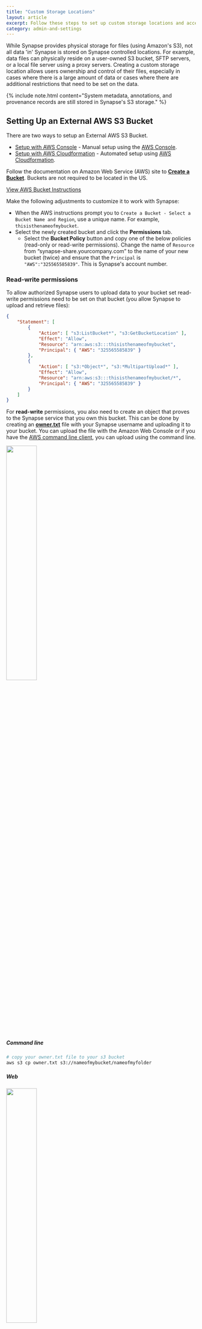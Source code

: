 ```yaml
---
title: "Custom Storage Locations"
layout: article
excerpt: Follow these steps to set up custom storage locations and access them with Synapse. 
category: admin-and-settings
---
```


<style>
#image {
    width: 100%;
}
#imageSmall {
    width: 40%;
}
</style>

While Synapse provides physical storage for files (using Amazon's S3), not all data 'in' Synapse is stored on Synapse controlled locations. For example, data files can physically reside on a user-owned S3 bucket, SFTP servers, or a local file server using a proxy servers. Creating a custom storage location allows users ownership and control of their files, especially in cases where there is a large amount of data or cases where there are additional restrictions that need to be set on the data.

{% include note.html content="System metadata, annotations, and provenance records are still stored in Synapse's S3 storage." %}


## Setting Up an External AWS S3 Bucket
There are two ways to setup an External AWS S3 Bucket.

* [Setup with AWS Console](#setup-with-aws-console) - Manual setup using the [AWS Console].
* [Setup with AWS Cloudformation](#setup-with-cloudformation) - Automated setup using [AWS Cloudformation].

Follow the documentation on Amazon Web Service (AWS) site to **[Create a Bucket](http://docs.aws.amazon.com/AmazonS3/latest/gsg/CreatingABucket.html)**. Buckets are not required to be located in the US.

<a href="http://docs.aws.amazon.com/AmazonS3/latest/gsg/CreatingABucket.html" class="btn btn-primary">View AWS Bucket Instructions</a>

Make the following adjustments to customize it to work with Synapse:  

* When the AWS instructions prompt you to `Create a Bucket - Select a Bucket Name and Region`, use a unique name. For example, `thisisthenameofmybucket`.
* Select the newly created bucket and click the **Permissions** tab.
  * Select the **Bucket Policy** button and copy one of the below policies (read-only or read-write permissions). Change the name of `Resource` from “synapse-share.yourcompany.com” to the name of your new bucket (twice) and ensure that the `Principal` is `"AWS":"325565585839"`. This is Synapse's account number.

### Read-write permissions

To allow authorized Synapse users to upload data to your bucket set read-write permissions need to be set on that bucket (you allow Synapse to upload and retrieve files):

```json
{
    "Statement": [
        {
            "Action": [ "s3:ListBucket*", "s3:GetBucketLocation" ],
            "Effect": "Allow",
            "Resource": "arn:aws:s3:::thisisthenameofmybucket",
            "Principal": { "AWS": "325565585839" }
        },
        {
            "Action": [ "s3:*Object*", "s3:*MultipartUpload*" ],
            "Effect": "Allow",
            "Resource": "arn:aws:s3:::thisisthenameofmybucket/*",
            "Principal": { "AWS": "325565585839" }
        }
    ]
}
```

For **read-write** permissions, you also need to create an object that proves to the Synapse service that you own this bucket. This can be done by creating an **[owner.txt](../assets/downloads/owner.txt)** file with your Synapse username and uploading it to your bucket. You can upload the file with the Amazon Web Console or if you have  the [AWS command line client](https://aws.amazon.com/cli/), you can upload using the command line.

<img id="imageSmall" src="../assets/images/ownerTxt.png">

##### Command line

```bash
# copy your owner.txt file to your s3 bucket
aws s3 cp owner.txt s3://nameofmybucket/nameofmyfolder
```

##### Web

<img id="imageSmall" src="../assets/images/uploadAWS.png">

Navigate to your bucket on the Amazon Console and select **Upload** to upload your text file.

### Read-only permissions

If you do not want to allow authorized Synapse users to upload data to your bucket but provide read access you can change the permissions to read-only:

```json
{
    "Statement": [
        {
            "Action": [ "s3:ListBucket*", "s3:GetBucketLocation" ],
            "Effect": "Allow",
            "Resource": "arn:aws:s3:::synapse-share.yourcompany.com",
            "Principal": { "AWS": "325565585839" }
        },
        {
            "Action": [ "s3:GetObject*", "s3:*MultipartUpload*" ],
            "Effect": "Allow",
            "Resource": "arn:aws:s3:::synapse-share.yourcompany.com/*",
            "Principal": { "AWS": "325565585839" }
        }
    ]
}
```

### Make sure to enable cross-origin resource sharing (CORS)

In **Permissions**, click **CORS configuration**. In the CORS configuration editor, edit the configuration so that Synapse is included  in the `AllowedOrigin` tag. An example CORS configuration that would allow this is:

```html
<CORSConfiguration>
    <CORSRule>
        <AllowedOrigin>*</AllowedOrigin>
        <AllowedMethod>GET</AllowedMethod>
        <AllowedMethod>POST</AllowedMethod>
        <AllowedMethod>PUT</AllowedMethod>
        <AllowedMethod>HEAD</AllowedMethod>
        <MaxAgeSeconds>3000</MaxAgeSeconds>
        <AllowedHeader>*</AllowedHeader>
    </CORSRule>
</CORSConfiguration>
```

For more information, please read: [How Do I Configure CORS on My Bucket?](https://docs.aws.amazon.com/AmazonS3/latest/dev/cors.html#how-do-i-enable-cors)


### Setup with AWS Cloudformation

For convienance [AWS Cloudformation] can be used to provision a custom AWS S3 bucket for use with Synapse.
Using this approach will result in the exact same bucket as described in [Setup with AWS Console](#setup-with-aws-console).

Instructions:
1. Download the [CF template](https://github.com/Sage-Bionetworks/scicomp-provisioner/blob/master/templates/SynapseExternalBucket-v2.yaml).
2. Use the [AWS Command Line](https://docs.aws.amazon.com/cli/latest/reference/cloudformation/index.html) or
[AWS Console](https://console.aws.amazon.com/cloudformation/home?region=us-east-1#/stacks/create) to execute the
template which will automatically provision the bucket.

Example using the the `awscli`:
```
aws cloudformation create-stack \
--stack-name MyCustomSynapseBucket \
--template-body file://SynapseExternalBucket.yaml \
--parameters ParameterKey=Department,ParameterValue=Cancer ParameterKey=Project,ParameterValue=Mammography \
ParameterKey=OwnerEmail,ParameterValue=joe.smith@company.com ParameterKey=SynapseUserName,ParameterValue=jsmith
```

The above example shows required parameters:
* Department - An department tag.  Can be any arbitarty text
* Project -   An project tag.  Can be any arbitarty text
* OwnerEmail - An bucket owner tag.  A valid email.
* SynapseUserName - The Synapse account user name.
__Note__: Department, Project, OwnerEmail are only used to
[tag the bucket](https://docs.aws.amazon.com/AWSCloudFormation/latest/UserGuide/aws-properties-resource-tags.html)
and can be arbitrary.


The following are optional parameters:
```
# (Optional) true for read-write, false (default) for read-only bucket
AllowWriteBucket: 'true'
# (Optional) true (default) to encrypt bucket, false for no encryption
EncryptBucket: 'false'
# (Optional) 'Enabled' to enable bucket versioning, default is 'Suspended'
BucketVersioning: 'Enabled'
# (Optional) 'Enabled' to enable bucket data life cycle rule, default is 'Disabled'
EnableDataLifeCycle: 'Enabled'
# (Optional) S3 bucket objects will transition into this storage class: GLACIER(default), STANDARD_IA, ONEZONE_IA
LifecycleDataStorageClass: 'STANDARD_IA'
# (Optional) Number of days until S3 objects are moved to the LifecycleDataStorageClass, default is 30
LifecycleDataTransition: '90'
# (Optional) Number of days (from creation) when objects are deleted from S3 and LifecycleDataStorageClass, default is 365000
LifecycleDataExpiration: '1825'
# (Optional) Restrict downloading files from this bucket to only AWS resources (e.g. EC2 , Lambda) within the same region as this bucket. default is false.
SameRegionResourceAccessToBucket: 'true'
```

After executing the cloudformation command view the
[AWS cloudformation dashboard](https://console.aws.amazon.com/cloudformation/home)
to verify whether the bucket was provisioned successfully.

### Set S3 Bucket as Upload Location

By default, your `Project/Folder` uses Synapse storage. You can use the external bucket configured above via our programmatic clients or web client.

##### Python

```python
# Set storage location
import synapseclient
import json
syn = synapseclient.login()
PROJECT = 'syn12345'

destination = {'uploadType':'S3',
               'concreteType':'org.sagebionetworks.repo.model.project.ExternalS3StorageLocationSetting',
               'bucket':'nameofyourbucket'}
destination = syn.restPOST('/storageLocation', body=json.dumps(destination))

project_destination ={'concreteType': 'org.sagebionetworks.repo.model.project.UploadDestinationListSetting',
                      'settingsType': 'upload'}
project_destination['locations'] = [destination['storageLocationId']]
project_destination['projectId'] = PROJECT

project_destination = syn.restPOST('/projectSettings', body = json.dumps(project_destination))
```

##### R

```r
#set storage location
library(synapser)
library(rjson)
synLogin()
projectId <- 'syn12345'

destination <- list(uploadType='S3',
                    concreteType='org.sagebionetworks.repo.model.project.ExternalS3StorageLocationSetting',
                    bucket='nameofyourbucket')
destination <- synRestPOST('/storageLocation', body=toJSON(destination))

projectDestination <- list(concreteType='org.sagebionetworks.repo.model.project.UploadDestinationListSetting',
                           settingsType='upload')
projectDestination$locations <- list(destination$storageLocationId)
projectDestination$projectId <- projectId

projectDestination <- synRestPOST('/projectSettings', body=toJSON(projectDestination))
```

##### Web

 Navigate to your **Project/Folder -> Tools -> Change Storage Location**. In the resulting pop-up, select the `Amazon S3 Bucket` option and fill in the relevant information, where Bucket is the name of your external bucket, Base Key is the name of the folder in your bucket to upload to, and Banner is a short description such as who owns the storage location:

<img id="image" src="../assets/images/external_s3.png">

### Adding Files in Your S3 Bucket to Synapse

If your bucket is set for read-write access, files can be added to the bucket using the standard Synapse interface (web or programmatic).

If the bucket is read-only or you already have content in the bucket, you will have to add representations of the files in Synapse programmatically. This is done using a `FileHandle`, which is a Synapse representation of the file.

##### Python

```python
# create filehandle
fileHandle = {'concreteType': 'org.sagebionetworks.repo.model.file.S3FileHandle',
              'fileName'    : 'nameOfFile.csv',
              'contentSize' : "sizeInBytes",
              'contentType' : 'text/csv',
              'contentMd5' :  'md5',
              'bucketName' : destination['bucket'],
              'key' : 's3ObjectKey',
              'storageLocationId': destination['storageLocationId']}
fileHandle = syn.restPOST('/externalFileHandle/s3', json.dumps(fileHandle), endpoint=syn.fileHandleEndpoint)

f = synapseclient.File(parentId=PROJECT, dataFileHandleId = fileHandle['id'])

f = syn.store(f)
```

##### R

```r
# create filehandle
fileHandle <- list(concreteType='org.sagebionetworks.repo.model.file.S3FileHandle',
                   fileName    = 'nameOfFile.csv',
                   contentSize = 'sizeInBytes',
                   contentType = 'text/csv',
                   contentMd5 =  'md5',
                   storageLocationId = destination$storageLocationId,
                   bucketName = destination$bucket,
                   key ='s3ObjectKey')
fileHandle <- synRestPOST('/externalFileHandle/s3', body=toJSON(fileHandle), endpoint = 'https://file-prod.prod.sagebase.org/file/v1')

f <- File(dataFileHandleId=fileHandle$id, parentId=projectId)

f <- synStore(f)
```
Please see the [REST docs](http://rest-docs.synapse.org/rest/org/sagebionetworks/repo/model/project/ExternalS3StorageLocationSetting.html) for more information on setting external storage location settings using our REST API.

## Setting Up an External Google Cloud Storage Bucket

Follow the documentation on Google Cloud's site to **[Create a Bucket](https://cloud.google.com/storage/docs/creating-buckets)**.

Make the following adjustments to customize it to work with Synapse:  

* Select the newly created bucket and click the **Permissions** tab.
* Select the **Add members** button and enter the member `synapse-svc-prod@uplifted-crow-246820.iam.gserviceaccount.com`. This is Synapse's service account. Give the account the permissions "Storage Legacy Bucket Reader" and "Storage Object Viewer" for read permission. To allow Synapse to upload files, additionally grant the "Storage Legacy Bucket Writer" permission.

For **read-write** permissions, you also need to create an object that proves to the Synapse service that you own this bucket. This can be done by creating an **<a href="../assets/downloads/owner.txt" download="owner.txt">owner.txt</a>** file with your Synapse username and uploading it to your bucket. You can upload the file with the Google Cloud Platform Console, or using the command line [gsutil application](https://cloud.google.com/storage/docs/gsutil).

<img id="imageSmall" src="../assets/images/ownerTxt.png">

##### Command line

```console
# copy your owner.txt file to your s3 bucket
gsutil cp owner.txt gs://nameofmybucket/nameofmyfolder
```

##### Web

Navigate to your bucket on the Google Cloud Console and select the **Upload files** button to upload your text file.

### Make sure to enable cross-origin resource sharing (CORS)

Follow the instructions for [Setting CORS on a bucket](https://cloud.google.com/storage/docs/configuring-cors. You may have to install the [gsutil application](https://cloud.google.com/storage/docs/gsutil).

The configuration must include Synapse as a permitted `origin`. An example CORS configuration that would allow this is:

```json
[
    {
        "maxAgeSeconds": 3000,
        "method": ["GET", "POST", "PUT", "HEAD"],
        "origin": ["*"],
        "responseHeader": ["Content-Type"]
    }
]
```

Using **gsutil**, you can set the CORS configuration with the command:

```console
gsutil cors set cors-json-file.json gs://example-bucket
```

where `cors-json-file.json` is a local file that contains a valid CORS configuration.

For more information, please read: [Configuring cross-origin resource sharing (CORS)](https://cloud.google.com/storage/docs/configuring-cors).

### Set Google Cloud Bucket as Upload Location

By default, your Project uses Synapse storage. You can use the external bucket configured above via our programmatic clients or web client.

##### Python

```python
# Set storage location
import synapseclient
import json
syn = synapseclient.login()
PROJECT = 'syn12345'

destination = {'uploadType':'GOOGLECLOUDSTORAGE', 
               'concreteType':'org.sagebionetworks.repo.model.project.ExternalGoogleCloudStorageLocationSetting',
               'bucket':'nameofyourbucket'}
destination = syn.restPOST('/storageLocation', body=json.dumps(destination))

project_destination ={'concreteType': 'org.sagebionetworks.repo.model.project.UploadDestinationListSetting', 
                      'settingsType': 'upload'}
project_destination['locations'] = [destination['storageLocationId']]
project_destination['projectId'] = PROJECT

project_destination = syn.restPOST('/projectSettings', body = json.dumps(project_destination))
```

##### R

```r
#set storage location
library(synapser)
library(rjson)
synLogin()
projectId <- 'syn12345'

destination <- list(uploadType='GOOGLECLOUDSTORAGE', 
                    concreteType='org.sagebionetworks.repo.model.project.ExternalGoogleCloudStorageLocationSetting',
                    bucket='nameofyourbucket')
destination <- synRestPOST('/storageLocation', body=toJSON(destination))

projectDestination <- list(concreteType='org.sagebionetworks.repo.model.project.UploadDestinationListSetting', 
                           settingsType='upload')
projectDestination$locations <- list(destination$storageLocationId)
projectDestination$projectId <- projectId

projectDestination <- synRestPOST('/projectSettings', body=toJSON(projectDestination))
```

##### Web

Navigate to your **Project/Folder -> Tools -> Change Storage Location**. In the resulting pop-up, select the **Google Cloud Storage Bucket** option and fill in the relevant information, where Bucket is the name of your external bucket, Base Key is the name of the folder in your bucket to upload to, and Banner is a short description such as who owns the storage location.

### Adding Files in Your Google Cloud Bucket to Synapse

If your bucket is set for read-write access, files can be added to the bucket using the standard Synapse interface (web or programmatic). 

If the bucket is read-only or you already have content in the bucket, you will have to add representations of the files in Synapse programmatically. This is done using a `FileHandle`, which is a Synapse representation of the file. 

##### Python
```python
# create filehandle
fileHandle = {'concreteType': 'org.sagebionetworks.repo.model.file.GoogleCloudFileHandle', 
              'fileName'    : 'nameOfFile.csv',
              'contentSize' : "sizeInBytes",
              'contentType' : 'text/csv',
              'contentMd5' :  'md5',
              'bucketName' : destination['bucket'],
              'key' : 'googleCloudObjectKey',
              'storageLocationId': destination['storageLocationId']}
fileHandle = syn.restPOST('/externalFileHandle/googleCloud', json.dumps(fileHandle), endpoint=syn.fileHandleEndpoint)
f = synapseclient.File(parentId=PROJECT, dataFileHandleId = fileHandle['id'])
f = syn.store(f)
```
##### R
```r
# create filehandle
fileHandle <- list(concreteType='org.sagebionetworks.repo.model.file.GoogleCloudFileHandle', 
                   fileName    = 'nameOfFile.csv',
                   contentSize = 'sizeInBytes',
                   contentType = 'text/csv',
                   contentMd5 =  'md5',
                   storageLocationId = destination$storageLocationId,
                   bucketName = destination$bucket,
                   key ='googleCloudObjectKey')
fileHandle <- synRestPOST('/externalFileHandle/googleCloud', body=toJSON(fileHandle), endpoint = 'https://file-prod.prod.sagebase.org/file/v1')
f <- File(dataFileHandleId=fileHandle$id, parentId=projectId)
f <- synStore(f)
```

Please see the [REST docs](http://rest-docs.synapse.org/rest/org/sagebionetworks/repo/model/project/ExternalGoogleCloudStorageLocationSetting.html) for more information on setting external storage location settings using our REST API.

## Using SFTP

To setup an SFTP as a storage location, the settings on the `Project` need to be changed, specifically the `storageLocation` needs to be set. This is best done using either R or Python but has alpha support in the web browser.
Customize the code below to set the storage location as your SFTP server:

##### Python

```python
import synapseclient
import json
syn = synapseclient.login()

destination = { "uploadType":"SFTP",
    "concreteType":"org.sagebionetworks.repo.model.project.ExternalStorageLocationSetting",
    "description":"My SFTP upload location",
    "supportsSubfolders":True,
    "url":"sftp://your-sftp-server.com",
    "banner":"A descriptive banner, tada!"}

destination = syn.restPOST('/storageLocation', body=json.dumps(destination))

project_destination = {"concreteType":"org.sagebionetworks.repo.model.project.UploadDestinationListSetting",
    "settingsType":"upload"}
project_destination['projectId'] = PROJECT
project_destination['locations'] = [destination['storageLocationId']]

project_destination = syn.restPOST('/projectSettings', body = json.dumps(project_destination))
```

##### R

```r
library(synapseClient)
synapseLogin()
projectId <- 'syn12345'

destination <- list(uploadType='SFTP',
                    concreteType='org.sagebionetworks.repo.model.project.ExternalStorageLocationSetting',
                    description='My SFTP upload location',
                    supportsSubfolders=TRUE,
                    url='https://your-sftp-server.com',
                    banner='A descriptive banner, tada!')

destination <- synRestPOST('/storageLocation', body=destination)

projectDestination <- list(concreteType='org.sagebionetworks.repo.model.project.UploadDestinationListSetting',
                           settingsType='upload')
projectDestination$locations <- list(destination$storageLocationId)
projectDestination$projectId <- projectId

projectDestination <- synRestPOST('/projectSettings', body = projectDestination)
```

## Using a Proxy to Access a Local File Server or SFTP Server

For files stored outside of Amazon, an additional proxy is needed to validate the pre-signed URL and then proxy the requested file contents.  View more information **[here](https://github.com/Sage-Bionetworks/file-proxy/wiki)** about the process as well as about creating a [local proxy](https://github.com/Sage-Bionetworks/file-proxy/wiki/Setup-Proxy-Local) or a [SFTP proxy](https://github.com/Sage-Bionetworks/file-proxy/wiki).

#### Set Project Settings for a Local Proxy

You must have a key ("your_secret_key") to allow Synapse to interact with the filesystem.

##### Python

```python
import synapseclient
import json
syn = synapseclient.login()
PROJECT = 'syn12345'

destination = {"uploadType":"PROXYLOCAL",
               "secretKey":"your_secret_key",
               "proxyUrl":"https://your-proxy.prod.sagebase.org",
               "concreteType":"org.sagebionetworks.repo.model.project.ProxyStorageLocationSettings"}
destination = syn.restPOST('/storageLocation', body=json.dumps(destination))

project_destination ={"concreteType": "org.sagebionetworks.repo.model.project.UploadDestinationListSetting",
                      "settingsType": "upload"}
project_destination['locations'] = [destination['storageLocationId']]
project_destination['projectId'] = PROJECT

project_destination = syn.restPOST('/projectSettings', body = json.dumps(project_destination))
```

##### R

```r
library(synapser)
synLogin()
projectId <- 'syn12345'

destination <- list(uploadType='PROXYLOCAL',
                    secretKey='your_secret_key',
                    proxyUrl='https://your-proxy.prod.sagebase.org',
                    concreteType='org.sagebionetworks.repo.model.project.ProxyStorageLocationSettings')
destination <- synRestPOST('/storageLocation', body=toJSON(destination))

projectDestination <- list(concreteType='org.sagebionetworks.repo.model.project.UploadDestinationListSetting',
                           settingsType='upload')
projectDestination$locations <- list(destination$storageLocationId)
projectDestination$projectId <- projectId

projectDestination <- synRestPOST('/projectSettings', body=toJSON(projectDestination))
```

#### Set Project Settings for a SFTP Proxy

You must have a key ("your_secret_key") to allow Synapse to interact with the filesystem.

##### Python

```python
import synapseclient
import json
syn = synapseclient.login()
PROJECT = 'syn12345'

destination = {"uploadType":"SFTP",
               "secretKey":"your_secret_key",
               "proxyUrl":"https://your-proxy.prod.sagebase.org",
               "concreteType":"org.sagebionetworks.repo.model.project.ProxyStorageLocationSettings"}
destination = syn.restPOST('/storageLocation', body=json.dumps(destination))

project_destination ={"concreteType": "org.sagebionetworks.repo.model.project.UploadDestinationListSetting",
                      "settingsType": "upload"}
project_destination['locations'] = [destination['storageLocationId']]
project_destination['projectId'] = PROJECT

project_destination = syn.restPOST('/projectSettings', body = json.dumps(project_destination))
```

##### R

```r
library(synapser)
synLogin()
projectId <- 'syn12345'

destination <- list(uploadType='SFTP',
                    secretKey='your_secret_key',
                    proxyUrl='https://your-proxy.prod.sagebase.org',
                    concreteType='org.sagebionetworks.repo.model.project.ProxyStorageLocationSettings')
destination <- synRestPOST('/storageLocation', body=toJSON(destination))

projectDestination <- list(concreteType='org.sagebionetworks.repo.model.project.UploadDestinationListSetting',
                           settingsType='upload')
projectDestination$locations <- list(destination$storageLocationId)
projectDestination$projectId <- projectId

projectDestination <- synRestPOST('/projectSettings', body=toJSON(projectDestination))
```

[AWS Console]: https://console.aws.amazon.com/console/
[AWS Cloudformation]: https://docs.aws.amazon.com/AWSCloudFormation/latest/UserGuide/Welcome.html
